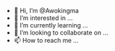 - 👋 Hi, I’m @Awokingma
- 👀 I’m interested in ...
- 🌱 I’m currently learning ...
- 💞️ I’m looking to collaborate on ...
- 📫 How to reach me ...

<!---
Awokingma/Awokingma is a ✨ special ✨ repository because its `README.md` (this file) appears on your GitHub profile.
You can click the Preview link to take a look at your changes.
--->
